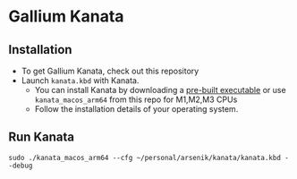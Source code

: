 Gallium Kanata
================================================================================

Installation
--------------------------------------------------------------------------------

- To get Gallium Kanata, check out this repository
- Launch `kanata.kbd` with Kanata.
  - You can install Kanata by downloading a
  [pre-built executable][Download Kanata] or use `kanata_macos_arm64` from this repo for M1,M2,M3 CPUs
  - Follow the installation details of your operating system.

## Run Kanata 

`sudo ./kanata_macos_arm64 --cfg ~/personal/arsenik/kanata/kanata.kbd --debug`

[Download Kanata]: https://github.com/jtroo/kanata/releases
